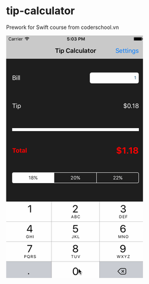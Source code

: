 # tip-calculator
Prework for Swift course from coderschool.vn

![alt tag](https://raw.githubusercontent.com/DKNY1201/tip-calculator/master/tip-calculator-gif.gif)
